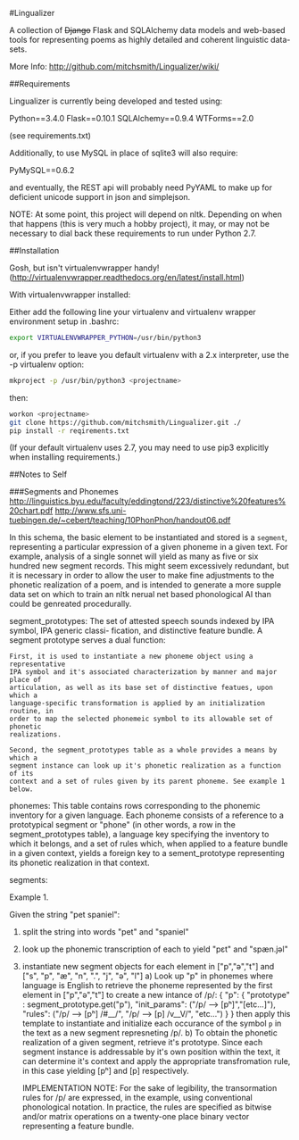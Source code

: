 #Lingualizer

A collection of ~~Django~~ Flask and SQLAlchemy data models and web-based tools for representing
poems as highly detailed and coherent linguistic data-sets.

More Info: http://github.com/mitchsmith/Lingualizer/wiki/

##Requirements

Lingualizer is currently being developed and tested using:

Python==3.4.0
Flask==0.10.1
SQLAlchemy==0.9.4
WTForms==2.0

(see requirements.txt)

Additionally, to use MySQL in place of sqlite3 will also require:

PyMySQL==0.6.2

and eventually, the REST api will probably need PyYAML to make up for deficient unicode support in json and simplejson.  

NOTE: At some point, this project will depend on nltk. Depending on when that happens (this is very much a hobby project), it may, or may not be necessary to dial back these requirements to run under Python 2.7.

##Installation

Gosh, but isn't virtualenvwrapper handy! (http://virtualenvwrapper.readthedocs.org/en/latest/install.html)

With virtualenvwrapper installed:

Either add the following line your virtualenv and virtualenv wrapper environment setup in .bashrc:

```bash
export VIRTUALENVWRAPPER_PYTHON=/usr/bin/python3
```

or, if you prefer to leave you default virtualenv with a 2.x interpreter, use the -p virtualenv option:

```bash
mkproject -p /usr/bin/python3 <projectname>
```

then:

```bash
workon <projectname>
git clone https://github.com/mitchsmith/Lingualizer.git ./
pip install -r reqirements.txt
```
(If your default virtualenv uses 2.7, you may need to use pip3 explicitly when installing requirements.)

##Notes to Self

###Segments and Phonemes
http://linguistics.byu.edu/faculty/eddingtond/223/distinctive%20features%20chart.pdf
http://www.sfs.uni-tuebingen.de/~cebert/teaching/10PhonPhon/handout06.pdf

In this schema, the basic element to be instantiated and stored is a `segment`,
representing a particular expression of a given phoneme in a given text. For
example, analysis of a single sonnet will yield as many as five or six hundred
new segment records. This might seem excessively redundant, but it is necessary
in order to allow the user to make fine adjustments to the phonetic realization
of a poem, and is intended to generate a more supple data set on which to train
an nltk nerual net based phonological AI than could be genreated procedurally.

segment_prototypes:
    The set of attested speech sounds indexed by IPA symbol, IPA generic classi-
    fication, and distinctive feature bundle. A segment prototype serves a dual
    function:
 
    First, it is used to instantiate a new phoneme object using a representative
    IPA symbol and it's associated characterization by manner and major place of
    articulation, as well as its base set of distinctive featues, upon which a
    language-specific transformation is applied by an initialization routine, in
    order to map the selected phonemeic symbol to its allowable set of phonetic
    realizations.

    Second, the segment_prototypes table as a whole provides a means by which a
    segment instance can look up it's phonetic realization as a function of its
    context and a set of rules given by its parent phoneme. See example 1 below.

phonemes:
    This table contains rows corresponding to the phonemic inventory for a given
    language. Each phoneme consists of a reference to a prototypical segment or
    "phone" (in other words, a row in the segment_prototypes table), a language
    key specifying the inventory to which it belongs, and a set of rules which,
    when applied to a feature bundle in a given context, yields a foreign key to
    a sement_prototype representing its phonetic realization in that context.

segments:
   

Example 1.

Given the string "pet spaniel":
1. split the string into words "pet" and "spaniel"
2. look up the phonemic transcription of each to yield "pɛt" and "spæn.jəl"
3. instantiate new segment objects for each element in ["p","ə","t"] and
   ["s", "p", "æ", "n", ".", "j", "ə", "l"]
   a) Look up "p" in phonemes where language is English to retrieve the phoneme
      represented by the first element in ["p","ə","t"] to create a new intance
      of /p/:
          {
              "p": {
                  "prototype" : segment_prototype.get("p"),
                  "init_params": ("/p/ --> [pʰ]","[etc...]"),
                  "rules": ("/p/ --> [pʰ] /#__/", "/p/ --> [p] /v__V/", "etc...")
              }
          }
      then apply this template to instantiate and initialize each occurance of
      the symbol `p` in the text as a new segment represneting /p/.
   b) To obtain the phonetic realization of a given segment, retrieve it's
      prototype. Since each segment instance is addressable by it's own position
      within the text, it can determine it's context and apply the appropriate
      transfromation rule, in this case yielding [pʰ] and [p] respectively.

      IMPLEMENTATION NOTE:
      For the sake of legibility, the transormation rules for /p/ are expressed,
      in the example, using conventional phonological notation. In practice, the
      rules are specified as bitwise and/or matrix operations on a twenty-one
      place binary vector representing a feature bundle.

